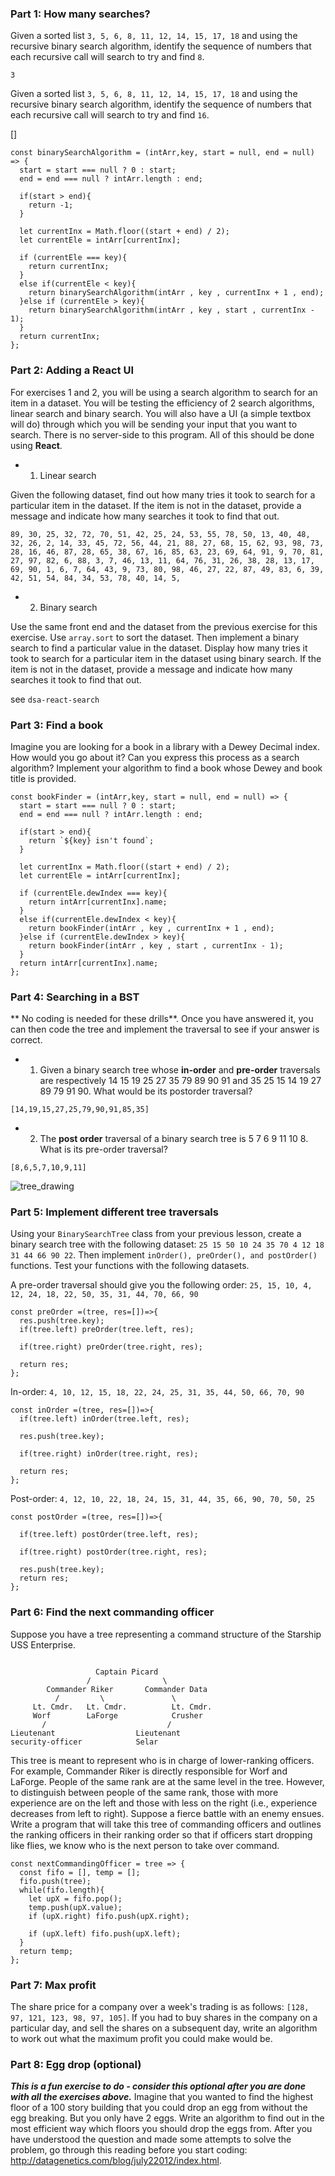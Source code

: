 ### Part 1: How many searches?
Given a sorted list `3, 5, 6, 8, 11, 12, 14, 15, 17, 18` and using the recursive binary search algorithm, identify the sequence of numbers that each recursive call will search to try and find `8`.

`3`

Given a sorted list `3, 5, 6, 8, 11, 12, 14, 15, 17, 18` and using the recursive binary search algorithm, identify the sequence of numbers that each recursive call will search to try and find `16`.

[]

```
const binarySearchAlgorithm = (intArr,key, start = null, end = null) => {
  start = start === null ? 0 : start;
  end = end === null ? intArr.length : end;

  if(start > end){
    return -1;
  }

  let currentInx = Math.floor((start + end) / 2);
  let currentEle = intArr[currentInx];

  if (currentEle === key){
    return currentInx;
  }
  else if(currentEle < key){
    return binarySearchAlgorithm(intArr , key , currentInx + 1 , end);
  }else if (currentEle > key){
    return binarySearchAlgorithm(intArr , key , start , currentInx - 1);
  }
  return currentInx;
};
```


### Part 2: Adding a React UI
For exercises 1 and 2, you will be using a search algorithm to search for an item in a dataset. You will be testing the efficiency of 2 search algorithms, linear search and binary search. You will also have a UI (a simple textbox will do) through which you will be sending your input that you want to search. There is no server-side to this program. All of this should be done using **React**.

- 1) Linear search

Given the following dataset, find out how many tries it took to search for a particular item in the dataset. If the item is not in the dataset, provide a message and indicate how many searches it took to find that out.

`89, 30, 25, 32, 72, 70, 51, 42, 25, 24, 53, 55, 78, 50, 13, 40, 48, 32, 26, 2, 14, 33, 45, 72, 56, 44, 21, 88, 27, 68, 15, 62, 93, 98, 73, 28, 16, 46, 87, 28, 65, 38, 67, 16, 85, 63, 23, 69, 64, 91, 9, 70, 81, 27, 97, 82, 6, 88, 3, 7, 46, 13, 11, 64, 76, 31, 26, 38, 28, 13, 17, 69, 90, 1, 6, 7, 64, 43, 9, 73, 80, 98, 46, 27, 22, 87, 49, 83, 6, 39, 42, 51, 54, 84, 34, 53, 78, 40, 14, 5,`

- 2) Binary search

Use the same front end and the dataset from the previous exercise for this exercise. Use `array.sort` to sort the dataset. Then implement a binary search to find a particular value in the dataset. Display how many tries it took to search for a particular item in the dataset using binary search. If the item is not in the dataset, provide a message and indicate how many searches it took to find that out.

see `dsa-react-search` 

### Part 3: Find a book
Imagine you are looking for a book in a library with a Dewey Decimal index. How would you go about it? Can you express this process as a search algorithm? Implement your algorithm to find a book whose Dewey and book title is provided.

```
const bookFinder = (intArr,key, start = null, end = null) => {
  start = start === null ? 0 : start;
  end = end === null ? intArr.length : end;
  
  if(start > end){
    return `${key} isn't found`;
  }
  
  let currentInx = Math.floor((start + end) / 2);
  let currentEle = intArr[currentInx];
  
  if (currentEle.dewIndex === key){
    return intArr[currentInx].name;
  }
  else if(currentEle.dewIndex < key){
    return bookFinder(intArr , key , currentInx + 1 , end);
  }else if (currentEle.dewIndex > key){
    return bookFinder(intArr , key , start , currentInx - 1);
  }
  return intArr[currentInx].name;
};
```


### Part 4: Searching in a BST
** No coding is needed for these drills**. Once you have answered it, you can then code the tree and implement the traversal to see if your answer is correct.

- 1) Given a binary search tree whose __in-order__ and __pre-order__ traversals are respectively 14 15 19 25 27 35 79 89 90 91 and 35 25 15 14 19 27 89 79 91 90. What would be its postorder traversal?

`[14,19,15,27,25,79,90,91,85,35]`


- 2) The __post order__ traversal of a binary search tree is 5 7 6 9 11 10 8. What is its pre-order traversal?

`[8,6,5,7,10,9,11]`

![tree_drawing](/img/part_4_tree_stuff.jpg)


### Part 5: Implement different tree traversals
Using your `BinarySearchTree` class from your previous lesson, create a binary search tree with the following dataset: `25 15 50 10 24 35 70 4 12 18 31 44 66 90 22`. Then implement `inOrder(), preOrder(), and postOrder()` functions. Test your functions with the following datasets.

A pre-order traversal should give you the following order: `25, 15, 10, 4, 12, 24, 18, 22, 50, 35, 31, 44, 70, 66, 90`

```
const preOrder =(tree, res=[])=>{
  res.push(tree.key);
  if(tree.left) preOrder(tree.left, res);
  
  if(tree.right) preOrder(tree.right, res);
  
  return res;
};
```

In-order: `4, 10, 12, 15, 18, 22, 24, 25, 31, 35, 44, 50, 66, 70, 90`

```
const inOrder =(tree, res=[])=>{
  if(tree.left) inOrder(tree.left, res);
  
  res.push(tree.key);
  
  if(tree.right) inOrder(tree.right, res);
  
  return res;
};
```

Post-order: `4, 12, 10, 22, 18, 24, 15, 31, 44, 35, 66, 90, 70, 50, 25`

```
const postOrder =(tree, res=[])=>{
    
  if(tree.left) postOrder(tree.left, res);
  
  if(tree.right) postOrder(tree.right, res);
  
  res.push(tree.key);
  return res;
};
```

### Part 6: Find the next commanding officer
Suppose you have a tree representing a command structure of the Starship USS Enterprise.
```

                   Captain Picard
                 /                \
        Commander Riker       Commander Data
          /         \               \
     Lt. Cmdr.   Lt. Cmdr.          Lt. Cmdr.
     Worf        LaForge            Crusher
       /                           /
Lieutenant                  Lieutenant
security-officer            Selar
```

This tree is meant to represent who is in charge of lower-ranking officers. For example, Commander Riker is directly responsible for Worf and LaForge. People of the same rank are at the same level in the tree. However, to distinguish between people of the same rank, those with more experience are on the left and those with less on the right (i.e., experience decreases from left to right). Suppose a fierce battle with an enemy ensues. Write a program that will take this tree of commanding officers and outlines the ranking officers in their ranking order so that if officers start dropping like flies, we know who is the next person to take over command.

```
const nextCommandingOfficer = tree => {
  const fifo = [], temp = [];
  fifo.push(tree);
  while(fifo.length){
    let upX = fifo.pop();
    temp.push(upX.value);
    if (upX.right) fifo.push(upX.right);

    if (upX.left) fifo.push(upX.left);
  }
  return temp; 
};
```

### Part 7: Max profit
The share price for a company over a week's trading is as follows: `[128, 97, 121, 123, 98, 97, 105]`. If you had to buy shares in the company on a particular day, and sell the shares on a subsequent day, write an algorithm to work out what the maximum profit you could make would be.

### Part 8: Egg drop (optional)
***This is a fun exercise to do - consider this optional after you are done with all the exercises above.*** Imagine that you wanted to find the highest floor of a 100 story building that you could drop an egg from without the egg breaking. But you only have 2 eggs. Write an algorithm to find out in the most efficient way which floors you should drop the eggs from. After you have understood the question and made some attempts to solve the problem, go through this reading before you start coding: http://datagenetics.com/blog/july22012/index.html.